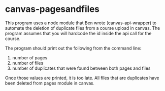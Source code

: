 # canvas-pagesandfiles

This program uses a node module that Ben wrote (canvas-api-wrapper) to automate the deletion of duplicate files from a course upload in canvas. 
The program assumes that you will hardcode the id inside the api call for the course.

The program should print out the following from the command line: 
1. number of pages
2. number of files
3. number of duplicates that were found between both pages and files

Once those values are printed, it is too late. All files that are duplicates have been deleted from pages module in canvas.
